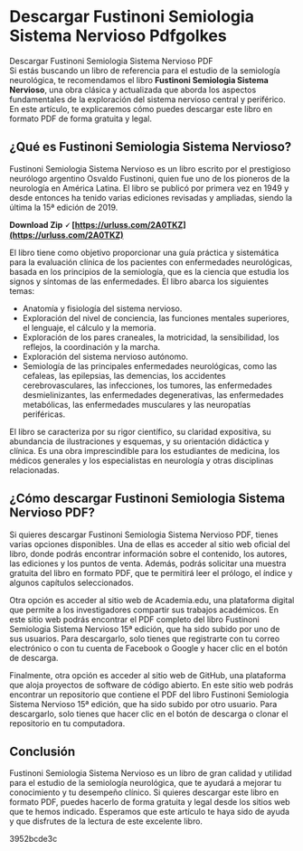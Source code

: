 # Descargar Fustinoni Semiologia Sistema Nervioso Pdfgolkes
  Descargar Fustinoni Semiologia Sistema Nervioso PDF     
Si estás buscando un libro de referencia para el estudio de la semiología neurológica, te recomendamos el libro **Fustinoni Semiologia Sistema Nervioso**, una obra clásica y actualizada que aborda los aspectos fundamentales de la exploración del sistema nervioso central y periférico. En este artículo, te explicaremos cómo puedes descargar este libro en formato PDF de forma gratuita y legal.
     
## ¿Qué es Fustinoni Semiologia Sistema Nervioso?
     
Fustinoni Semiologia Sistema Nervioso es un libro escrito por el prestigioso neurólogo argentino Osvaldo Fustinoni, quien fue uno de los pioneros de la neurología en América Latina. El libro se publicó por primera vez en 1949 y desde entonces ha tenido varias ediciones revisadas y ampliadas, siendo la última la 15ª edición de 2019.
 
**Download Zip 🗸 [https://urluss.com/2A0TKZ](https://urluss.com/2A0TKZ)**


     
El libro tiene como objetivo proporcionar una guía práctica y sistemática para la evaluación clínica de los pacientes con enfermedades neurológicas, basada en los principios de la semiología, que es la ciencia que estudia los signos y síntomas de las enfermedades. El libro abarca los siguientes temas:
     
- Anatomía y fisiología del sistema nervioso.
- Exploración del nivel de conciencia, las funciones mentales superiores, el lenguaje, el cálculo y la memoria.
- Exploración de los pares craneales, la motricidad, la sensibilidad, los reflejos, la coordinación y la marcha.
- Exploración del sistema nervioso autónomo.
- Semiología de las principales enfermedades neurológicas, como las cefaleas, las epilepsias, las demencias, los accidentes cerebrovasculares, las infecciones, los tumores, las enfermedades desmielinizantes, las enfermedades degenerativas, las enfermedades metabólicas, las enfermedades musculares y las neuropatías periféricas.

El libro se caracteriza por su rigor científico, su claridad expositiva, su abundancia de ilustraciones y esquemas, y su orientación didáctica y clínica. Es una obra imprescindible para los estudiantes de medicina, los médicos generales y los especialistas en neurología y otras disciplinas relacionadas.
     
## ¿Cómo descargar Fustinoni Semiologia Sistema Nervioso PDF?
     
Si quieres descargar Fustinoni Semiologia Sistema Nervioso PDF, tienes varias opciones disponibles. Una de ellas es acceder al sitio web oficial del libro, donde podrás encontrar información sobre el contenido, los autores, las ediciones y los puntos de venta. Además, podrás solicitar una muestra gratuita del libro en formato PDF, que te permitirá leer el prólogo, el índice y algunos capítulos seleccionados.
     
Otra opción es acceder al sitio web de Academia.edu, una plataforma digital que permite a los investigadores compartir sus trabajos académicos. En este sitio web podrás encontrar el PDF completo del libro Fustinoni Semiologia Sistema Nervioso 15ª edición, que ha sido subido por uno de sus usuarios. Para descargarlo, solo tienes que registrarte con tu correo electrónico o con tu cuenta de Facebook o Google y hacer clic en el botón de descarga.
     
Finalmente, otra opción es acceder al sitio web de GitHub, una plataforma que aloja proyectos de software de código abierto. En este sitio web podrás encontrar un repositorio que contiene el PDF del libro Fustinoni Semiologia Sistema Nervioso 15ª edición, que ha sido subido por otro usuario. Para descargarlo, solo tienes que hacer clic en el botón de descarga o clonar el repositorio en tu computadora.
     
## Conclusión
     
Fustinoni Semiologia Sistema Nervioso es un libro de gran calidad y utilidad para el estudio de la semiología neurológica, que te ayudará a mejorar tu conocimiento y tu desempeño clínico. Si quieres descargar este libro en formato PDF, puedes hacerlo de forma gratuita y legal desde los sitios web que te hemos indicado. Esperamos que este artículo te haya sido de ayuda y que disfrutes de la lectura de este excelente libro.

 3952bcde3c
 

